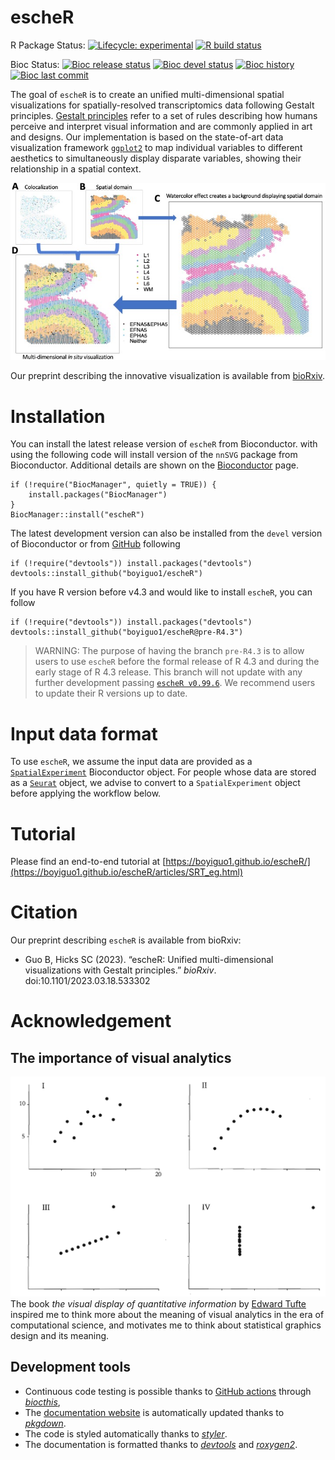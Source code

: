 
# escheR

<!-- badges: start -->
R Package Status: 
[![Lifecycle: experimental](https://img.shields.io/badge/lifecycle-experimental-orange.svg)](https://lifecycle.r-lib.org/articles/stages.html#experimental)
[![R build status](https://github.com/boyiguo1/escheR/workflows/R-CMD-check-bioc/badge.svg)](https://github.com/boyiguo1/escheR/actions)

Bioc Status: 
[![Bioc release status](http://www.bioconductor.org/shields/build/release/bioc/escheR.svg)](https://bioconductor.org/checkResults/release/bioc-LATEST/escheR)
[![Bioc devel status](http://www.bioconductor.org/shields/build/devel/bioc/escheR.svg)](https://bioconductor.org/checkResults/devel/bioc-LATEST/escheR)
[![Bioc history](https://bioconductor.org/shields/years-in-bioc/escheR.svg)](https://bioconductor.org/packages/release/bioc/html/escheR.html#since)
[![Bioc last commit](https://bioconductor.org/shields/lastcommit/devel/bioc/escheR.svg)](http://bioconductor.org/checkResults/devel/bioc-LATEST/escheR/)

<!-- badges: end -->

The goal of `escheR` is to create an unified multi-dimensional spatial visualizations for spatially-resolved transcriptomics data following Gestalt principles. [Gestalt principles](http://www.scholarpedia.org/article/Gestalt_principles) refer to a set of rules describing how humans perceive and interpret visual information and are commonly applied in art and designs. Our implementation is based on the state-of-art data visualization framework [`ggplot2`](https://ggplot2.tidyverse.org/) to map individual variables to different aesthetics to simultaneously display disparate variables, showing their relationship in a spatial context.

![](man/figures/insitu.jpg)

Our preprint describing the innovative visualization is available from [bioRxiv](https://www.biorxiv.org/content/10.1101/2023.03.18.533302).

# Installation

You can install the latest release version of `escheR` from Bioconductor. with using the following code will install version of the `nnSVG` package from Bioconductor. Additional details are shown on the [Bioconductor](https://bioconductor.org/packages/escheR) page.

```{r}
if (!require("BiocManager", quietly = TRUE)) {
    install.packages("BiocManager")
}
BiocManager::install("escheR")
```

The latest development version can also be installed from the `devel` version of Bioconductor or from [GitHub](https://github.com/boyiguo1/escheR) following

```{r}
if (!require("devtools")) install.packages("devtools")
devtools::install_github("boyiguo1/escheR")
```

If you have R version before v4.3 and would like to install `escheR`, you can follow

```{r}
if (!require("devtools")) install.packages("devtools")
devtools::install_github("boyiguo1/escheR@pre-R4.3")
```

> WARNING: The purpose of having the branch `pre-R4.3` is to allow users to use `escheR` before the formal release of R 4.3 and during the early stage of R 4.3 release. This branch will not update with any further development passing [`escheR v0.99.6`](https://github.com/boyiguo1/escheR/blob/devel/NEWS.md). We recommend users to update their R versions up to date.

# Input data format

To use `escheR`, we assume the input data are provided as a [`SpatialExperiment`](https://bioconductor.org/packages/release/bioc/html/SpatialExperiment.html) Bioconductor object. For people whose data are stored as a [`Seurat`](https://satijalab.org/seurat/articles/spatial_vignette.html) object, we advise to convert to a `SpatialExperiment` object before applying the workflow below.  


# Tutorial
Please find an end-to-end tutorial at [https://boyiguo1.github.io/escheR/](https://boyiguo1.github.io/escheR/articles/SRT_eg.html)


# Citation

Our preprint describing `escheR` is available from bioRxiv:

* Guo B, Hicks SC (2023). “escheR: Unified multi-dimensional visualizations with Gestalt principles.” _bioRxiv_. doi:10.1101/2023.03.18.533302

# Acknowledgement

## The importance of visual analytics
![](man/figures/visual_analytics.png)
The book _the visual display of quantitative information_ by [Edward Tufte](https://www.edwardtufte.com/tufte/books_vdqi) inspired me to think more about the meaning of visual analytics in the era of computational science, and motivates me to think about statistical graphics design and its meaning.


## Development tools

- Continuous code testing is possible thanks to [GitHub
  actions](https://www.tidyverse.org/blog/2020/04/usethis-1-6-0/)
  through *[biocthis](https://lcolladotor.github.io/biocthis/)*,
- The [documentation
  website](https://boyiguo1.github.io/escheR/) is
  automatically updated thanks to
  *[pkgdown](https://CRAN.R-project.org/package=pkgdown)*.
- The code is styled automatically thanks to
  *[styler](https://CRAN.R-project.org/package=styler)*.
- The documentation is formatted thanks to
  *[devtools](https://CRAN.R-project.org/package=devtools)* and
  *[roxygen2](https://CRAN.R-project.org/package=roxygen2)*.
